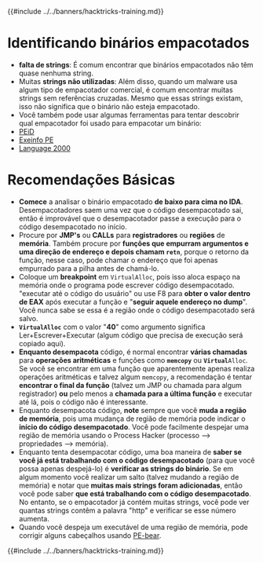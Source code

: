 {{#include ../../banners/hacktricks-training.md}}

# Identificando binários empacotados

- **falta de strings**: É comum encontrar que binários empacotados não têm quase nenhuma string.
- Muitas **strings não utilizadas**: Além disso, quando um malware usa algum tipo de empacotador comercial, é comum encontrar muitas strings sem referências cruzadas. Mesmo que essas strings existam, isso não significa que o binário não esteja empacotado.
- Você também pode usar algumas ferramentas para tentar descobrir qual empacotador foi usado para empacotar um binário:
- [PEiD](http://www.softpedia.com/get/Programming/Packers-Crypters-Protectors/PEiD-updated.shtml)
- [Exeinfo PE](http://www.softpedia.com/get/Programming/Packers-Crypters-Protectors/ExEinfo-PE.shtml)
- [Language 2000](http://farrokhi.net/language/)

# Recomendações Básicas

- **Comece** a analisar o binário empacotado **de baixo para cima no IDA**. Desempacotadores saem uma vez que o código desempacotado sai, então é improvável que o desempacotador passe a execução para o código desempacotado no início.
- Procure por **JMP's** ou **CALLs** para **registradores** ou **regiões** de **memória**. Também procure por **funções que empurram argumentos e uma direção de endereço e depois chamam `retn`**, porque o retorno da função, nesse caso, pode chamar o endereço que foi apenas empurrado para a pilha antes de chamá-lo.
- Coloque um **breakpoint** em `VirtualAlloc`, pois isso aloca espaço na memória onde o programa pode escrever código desempacotado. "executar até o código do usuário" ou use F8 para **obter o valor dentro de EAX** após executar a função e "**seguir aquele endereço no dump**". Você nunca sabe se essa é a região onde o código desempacotado será salvo.
- **`VirtualAlloc`** com o valor "**40**" como argumento significa Ler+Escrever+Executar (algum código que precisa de execução será copiado aqui).
- **Enquanto desempacota** código, é normal encontrar **várias chamadas** para **operações aritméticas** e funções como **`memcopy`** ou **`Virtual`**`Alloc`. Se você se encontrar em uma função que aparentemente apenas realiza operações aritméticas e talvez algum `memcopy`, a recomendação é tentar **encontrar o final da função** (talvez um JMP ou chamada para algum registrador) **ou** pelo menos a **chamada para a última função** e executar até lá, pois o código não é interessante.
- Enquanto desempacota código, **note** sempre que você **muda a região de memória**, pois uma mudança de região de memória pode indicar o **início do código desempacotado**. Você pode facilmente despejar uma região de memória usando o Process Hacker (processo --> propriedades --> memória).
- Enquanto tenta desempacotar código, uma boa maneira de **saber se você já está trabalhando com o código desempacotado** (para que você possa apenas despejá-lo) é **verificar as strings do binário**. Se em algum momento você realizar um salto (talvez mudando a região de memória) e notar que **muitas mais strings foram adicionadas**, então você pode saber **que está trabalhando com o código desempacotado**.\
No entanto, se o empacotador já contém muitas strings, você pode ver quantas strings contêm a palavra "http" e verificar se esse número aumenta.
- Quando você despeja um executável de uma região de memória, pode corrigir alguns cabeçalhos usando [PE-bear](https://github.com/hasherezade/pe-bear-releases/releases).

{{#include ../../banners/hacktricks-training.md}}
